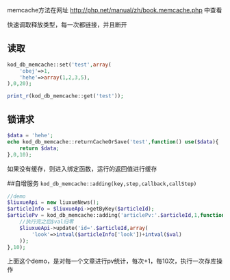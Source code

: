 memcache方法在网址  http://php.net/manual/zh/book.memcache.php  中查看

快速调取释放类型，每一次都链接，并且断开

## 读取
```php
kod_db_memcache::set('test',array(
	'obej'=>1,
	'hehe'=>array(1,2,3,5),
),0,20);
```

```php
print_r(kod_db_memcache::get('test'));
```

## 锁请求
```php
$data = 'hehe';
echo kod_db_memcache::returnCacheOrSave('test',function() use($data){
	return $data;
},0,10);
```
如果没有缓存，则进入绑定函数，运行的返回值进行缓存

##自增服务
`kod_db_memcache::adding(key,step,callback,callStep)`

```php
//demo
$liuxueApi = new liuxueNews();
$articleInfo = $liuxueApi->getByKey($articleId);
$articlePv = kod_db_memcache::adding('articlePv:'.$articleId,1,function($val) use($articleInfo,$liuxueApi,$articleId){
	//执行完之后$val归零
	$liuxueApi->update('id='.$articleId,array(
		'look'=>intval($articleInfo['look'])+intval($val)
	));
},10);
```
上面这个demo，是对每一个文章进行pv统计，每次+1，每10次，执行一次存库操作


